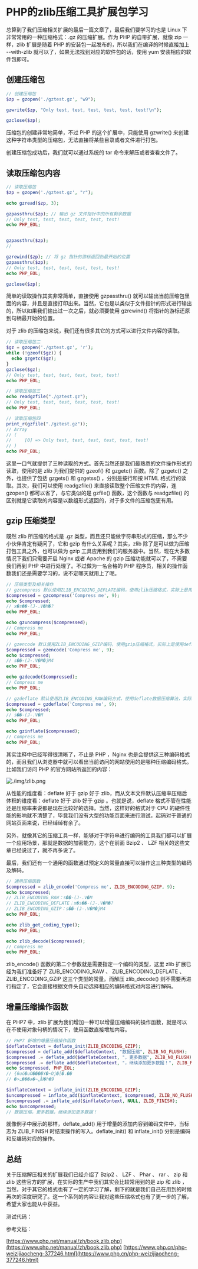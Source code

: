 # PHP的zlib压缩工具扩展包学习

总算到了我们压缩相关扩展的最后一篇文章了，最后我们要学习的也是 Linux 下非常常用的一种压缩格式：.gz 的压缩扩展。作为 PHP 的自带扩展，就像 zip 一样，zlib 扩展是随着 PHP 的安装包一起发布的，所以我们在编译的时候直接加上 --with-zlib 就可以了，如果无法找到对应的软件包的话，使用 yum 安装相应的软件包即可。

## 创建压缩包

```php
// 创建压缩包
$zp = gzopen('./gztest.gz', "w9");

gzwrite($zp, "Only test, test, test, test, test, test!\n");

gzclose($zp);
```

压缩包的创建非常地简单，不过 PHP 的这个扩展中，只能使用 gzwrite() 来创建这种字符串类型的压缩包，无法直接将某些目录或者文件进行打包。

创建压缩包成功后，我们就可以通过系统的 tar 命令来解压或者查看文件了。

## 读取压缩包内容

```php
// 读取压缩包
$zp = gzopen('./gztest.gz', "r");

echo gzread($zp, 3);

gzpassthru($zp); // 输出 gz 文件指针中的所有剩余数据
// Only test, test, test, test, test, test!
echo PHP_EOL;


gzpassthru($zp);
//

gzrewind($zp); // 将 gz 指针的游标返回到最开始的位置
gzpassthru($zp);
// Only test, test, test, test, test, test!
echo PHP_EOL;

gzclose($zp);
```

简单的读取操作其实非常简单，直接使用 gzpassthru() 就可以输出当前压缩包里面的内容，并且是直接打印出来。当然，它也是以类似于文件指针的形式进行输出的，所以如果我们输出过一次之后，就必须要使用 gzrewind() 将指针的游标还原到句柄最开始的位置。

对于 zlib 的压缩包来说，我们还有很多其它的方式可以进行文件内容的读取。

```php
// 读取压缩包二
$gz = gzopen('./gztest.gz', 'r');
while (!gzeof($gz)) {
  echo gzgetc($gz);
}
gzclose($gz);
// Only test, test, test, test, test, test!
echo PHP_EOL;

// 读取压缩包三
echo readgzfile("./gztest.gz");
// Only test, test, test, test, test, test!
echo PHP_EOL;

// 读取压缩包四
print_r(gzfile("./gztest.gz"));
// Array
// (
//     [0] => Only test, test, test, test, test, test!
// )
echo PHP_EOL;
```

这里一口气就提供了三种读取的方式。首先当然还是我们最熟悉的文件操作形式的读取，使用的是 zlib 为我们提供的 gzeof() 和 gzgetc() 函数。除了 gzgetc() 之外，也提供了包括 gzgets() 和 gzgetss() ，分别是按行和按 HTML 格式行的读取。其次，我们可以使用 readgzfile() 来直接读取整个压缩文件的内容，连 gzopen() 都可以省了，与它类似的是 gzfile() 函数，这个函数与 readgzfile() 的区别就是它读取的内容是以数组形式返回的，对于多文件的压缩包更有用。

## gzip 压缩类型

既然 zlib 所压缩的格式是 .gz 类型，而且还只能做字符串形式的压缩，那么不少小伙伴肯定有疑问了，它和 gzip 有什么关系呢？其实，zlib 除了是可以做为压缩打包工具之外，也可以做为 gzip 工具应用到我们的服务器中。当然，现在大多数情况下我们只需要开启 Nginx 或者 Apache 的 gzip 压缩功能就可以了，不需要我们再到 PHP 中进行处理了。不过做为一名合格的 PHP 程序员，相关的操作函数我们还是需要学习的，说不定哪天就用上了呢。

```php
// 压缩类型及相关操作
// gzcompress 默认使用ZLIB_ENCODING_DEFLATE编码，使用zlib压缩格式，实际上是用 deflate 压缩数据，然后加上 zlib 头和 CRC 校验
$compressed = gzcompress('Compress me', 9);
echo $compressed;
// x�s��-(J-.V�M�?
echo PHP_EOL;

echo gzuncompress($compressed);
// Compress me
echo PHP_EOL;

// gzencode 默认使用ZLIB_ENCODING_GZIP编码，使用gzip压缩格式，实际上是使用defalte 算法压缩数据，然后加上文件头和adler32校验
$compressed = gzencode('Compress me', 9);
echo $compressed;
// s��-(J-.V�M�jM4
echo PHP_EOL;

echo gzdecode($compressed);
// Compress me
echo PHP_EOL;

// gzdeflate 默认使用ZLIB_ENCODING_RAW编码方式，使用deflate数据压缩算法，实际上是先用 LZ77 压缩，然后用霍夫曼编码压缩
$compressed = gzdeflate('Compress me', 9);
echo $compressed;
// s��-(J-.V�M
echo PHP_EOL;

echo gzinflate($compressed);
// Compress me
echo PHP_EOL;
```

其实注释中已经写得很清晰了，不止是 PHP ，Nginx 也是会提供这三种编码格式的，而且我们从浏览器中就可以看出当前访问的网站使用的是哪种压缩编码格式。比如我们访问 PHP 的官方网站所返回的内容：

![./img/zlib.png](./img/zlib.png)

从性能的维度看：deflate 好于 gzip 好于 zlib，而从文本文件默认压缩率压缩后体积的维度看：deflate 好于 zlib 好于 gzip 。也就是说，deflate 格式不管在性能还是压缩率来说都是现在比较好的选择。当然，这样好的格式对于 CPU 的硬件性能的影响就不清楚了，毕竟我们没有大型的功能页面来进行测试，起码对于普通的网站页面来说，已经绰绰有余了。

另外，就像其它的压缩工具一样，能够对于字符串进行编码的工具我们都可以扩展一个应用场景，那就是数据的加密能力，这个在前面 Bzip2 、 LZF 相关的这些文章已经说过了，就不再多说了。

最后，我们还有一个通用的函数通过预定义的常量直接可以操作这三种类型的编码及解码。

```php
// 通用压缩函数
$compressed = zlib_encode('Compress me', ZLIB_ENCODING_GZIP, 9);
echo $compressed;
// ZLIB_ENCODING_RAW：s��-(J-.V�M
// ZLIB_ENCODING_DEFLATE：x�s��-(J-.V�M�?
// ZLIB_ENCODING_GZIP：s��-(J-.V�M�jM4
echo PHP_EOL;

echo zlib_get_coding_type();
echo PHP_EOL;

echo zlib_decode($compressed);
// Compress me
echo PHP_EOL;
```

zlib_encode() 函数的第二个参数就是需要指定一个编码的类型，这里 zlib 扩展已经为我们准备好了 ZLIB_ENCODING_RAW 、 ZLIB_ENCODING_DEFLATE 、 ZLIB_ENCODING_GZIP 这三个类型的常量。而解压 zlib_decode() 则不需要再进行指定了，它会直接根据文件头自动选择相应的编码格式对内容进行解码。

## 增量压缩操作函数

在 PHP7 中，zlib 扩展为我们增加一种可以增量压缩编码的操作函数，就是可以在不使用对象句柄的情况下，使用函数直接增加内容。

```php
// PHP7 新增的增量压缩操作函数
$deflateContext = deflate_init(ZLIB_ENCODING_GZIP);
$compressed = deflate_add($deflateContext, "数据压缩", ZLIB_NO_FLUSH);
$compressed .= deflate_add($deflateContext, "，更多数据", ZLIB_NO_FLUSH);
$compressed .= deflate_add($deflateContext, "，继续添加更多数据！", ZLIB_FINISH); // ZLIB_FINISH 终止
echo $compressed, PHP_EOL;
// {6uó�uO����Y�~Oϳ�[�.��
// �>߽���϶�~ڵU�h�9

$inflateContext = inflate_init(ZLIB_ENCODING_GZIP);
$uncompressed = inflate_add($inflateContext, $compressed, ZLIB_NO_FLUSH);
$uncompressed .= inflate_add($inflateContext, NULL, ZLIB_FINISH);
echo $uncompressed;
// 数据压缩，更多数据，继续添加更多数据！
```

就像例子中展示的那样，deflate_add() 用于增量的添加内容到编码文件中，当标志为 ZLIB_FINISH 时结束操作的写入。deflate_init() 和 inflate_init() 分别是编码和反编码对应的操作。

## 总结

关于压缩解压相关的扩展我们已经介绍了 Bzip2 、 LZF 、 Phar 、 rar 、 zip 和 zlib 这些官方的扩展，在实际的生产中我们其实会比较常用到的是 zip 和 zlib ，当然，对于其它的格式也有了一定的学习了解，剩下的就是我们自己在用到的时候再次的深度研究了。这一个系列的内容让我对这些压缩格式也有了更一步的了解，希望大家也能从中获益。

测试代码：


参考文档：

[https://www.php.net/manual/zh/book.zlib.php](https://www.php.net/manual/zh/book.zlib.php)
[https://www.php.cn/php-weizijiaocheng-377246.html](https://www.php.cn/php-weizijiaocheng-377246.html)